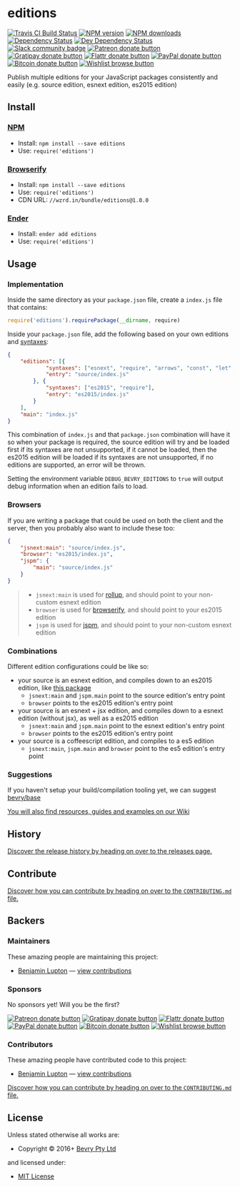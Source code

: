 <!-- TITLE/ -->

<h1>editions</h1>

<!-- /TITLE -->


<!-- BADGES/ -->

<span class="badge-travisci"><a href="http://travis-ci.org/bevry/editions" title="Check this project's build status on TravisCI"><img src="https://img.shields.io/travis/bevry/editions/master.svg" alt="Travis CI Build Status" /></a></span>
<span class="badge-npmversion"><a href="https://npmjs.org/package/editions" title="View this project on NPM"><img src="https://img.shields.io/npm/v/editions.svg" alt="NPM version" /></a></span>
<span class="badge-npmdownloads"><a href="https://npmjs.org/package/editions" title="View this project on NPM"><img src="https://img.shields.io/npm/dm/editions.svg" alt="NPM downloads" /></a></span>
<span class="badge-daviddm"><a href="https://david-dm.org/bevry/editions" title="View the status of this project's dependencies on DavidDM"><img src="https://img.shields.io/david/bevry/editions.svg" alt="Dependency Status" /></a></span>
<span class="badge-daviddmdev"><a href="https://david-dm.org/bevry/editions#info=devDependencies" title="View the status of this project's development dependencies on DavidDM"><img src="https://img.shields.io/david/dev/bevry/editions.svg" alt="Dev Dependency Status" /></a></span>
<br class="badge-separator" />
<span class="badge-slackin"><a href="https://slack.bevry.me" title="Join this project's slack community"><img src="https://slack.bevry.me/badge.svg" alt="Slack community badge" /></a></span>
<span class="badge-patreon"><a href="http://patreon.com/bevry" title="Donate to this project using Patreon"><img src="https://img.shields.io/badge/patreon-donate-yellow.svg" alt="Patreon donate button" /></a></span>
<span class="badge-gratipay"><a href="https://www.gratipay.com/bevry" title="Donate weekly to this project using Gratipay"><img src="https://img.shields.io/badge/gratipay-donate-yellow.svg" alt="Gratipay donate button" /></a></span>
<span class="badge-flattr"><a href="https://flattr.com/profile/balupton" title="Donate to this project using Flattr"><img src="https://img.shields.io/badge/flattr-donate-yellow.svg" alt="Flattr donate button" /></a></span>
<span class="badge-paypal"><a href="https://bevry.me/paypal" title="Donate to this project using Paypal"><img src="https://img.shields.io/badge/paypal-donate-yellow.svg" alt="PayPal donate button" /></a></span>
<span class="badge-bitcoin"><a href="https://bevry.me/bitcoin" title="Donate once-off to this project using Bitcoin"><img src="https://img.shields.io/badge/bitcoin-donate-yellow.svg" alt="Bitcoin donate button" /></a></span>
<span class="badge-wishlist"><a href="https://bevry.me/wishlist" title="Buy an item on our wishlist for us"><img src="https://img.shields.io/badge/wishlist-donate-yellow.svg" alt="Wishlist browse button" /></a></span>

<!-- /BADGES -->


<!-- DESCRIPTION/ -->

Publish multiple editions for your JavaScript packages consistently and easily (e.g. source edition, esnext edition, es2015 edition)

<!-- /DESCRIPTION -->


<!-- INSTALL/ -->

<h2>Install</h2>

<a href="https://npmjs.com" title="npm is a package manager for javascript"><h3>NPM</h3></a><ul>
<li>Install: <code>npm install --save editions</code></li>
<li>Use: <code>require('editions')</code></li></ul>

<a href="http://browserify.org" title="Browserify lets you require('modules') in the browser by bundling up all of your dependencies"><h3>Browserify</h3></a><ul>
<li>Install: <code>npm install --save editions</code></li>
<li>Use: <code>require('editions')</code></li>
<li>CDN URL: <code>//wzrd.in/bundle/editions@1.0.0</code></li></ul>

<a href="http://enderjs.com" title="Ender is a full featured package manager for your browser"><h3>Ender</h3></a><ul>
<li>Install: <code>ender add editions</code></li>
<li>Use: <code>require('editions')</code></li></ul>

<!-- /INSTALL -->


## Usage

### Implementation

Inside the same directory as your `package.json` file, create a `index.js` file that contains:

``` javascript
require('editions').requirePackage(__dirname, require)
```

Inside your `package.json` file, add the following based on your own editions and [syntaxes](https://github.com/bevry/editions/wiki/Syntaxes):

``` json
{
    "editions": [{
            "syntaxes": ["esnext", "require", "arrows", "const", "let", "destructuring", "flow type comments"],
            "entry": "source/index.js"
        }, {
            "syntaxes": ["es2015", "require"],
            "entry": "es2015/index.js"
        }
    ],
    "main": "index.js"
}
```

This combination of `index.js` and that `package.json` combination will have it so when your package is required, the source edition will try and be loaded first if its syntaxes are not unsupported, if it cannot be loaded, then the es2015 edition will be loaded if its syntaxes are not unsupported, if no editions are supported, an error will be thrown.

Setting the environment variable `DEBUG_BEVRY_EDITIONS` to `true` will output debug information when an edition fails to load.


### Browsers

If you are writing a package that could be used on both the client and the server, then you probably also want to include these too:

``` json
{
    "jsnext:main": "source/index.js",
    "browser": "es2015/index.js",
    "jspm": {
        "main": "source/index.js"
    }
}
```

> - `jsnext:main` is used for [rollup](http://rollupjs.org), and should point to your non-custom esnext edition
> - `browser` is used for [browserify](http://browserify.org), and should point to your es2015 edition
> - `jspm` is used for [jspm](http://jspm.io), and should point to your non-custom esnext edition


### Combinations

Different edition configurations could be like so:

- your source is an esnext edition, and compiles down to an es2015 edition, like [this package](https://github.com/bevry/editions)
  - `jsnext:main` and `jspm.main` point to the source edition's entry point
  - `browser` points to the es2015 edition's entry point
- your source is an esnext + jsx edition, and compiles down to a esnext edition (without jsx), as well as a es2015 edition
  - `jsnext:main` and `jspm.main` point to the esnext edition's entry point
  - `browser` points to the es2015 edition's entry point
- your source is a coffeescript edition, and compiles to a es5 edition
  - `jsnext:main`, `jspm.main` and `browser` point to the es5 edition's entry point


### Suggestions

If you haven't setup your build/compilation tooling yet, we can suggest [bevry/base](https://github.com/bevry/base)

[You will also find resources, guides and examples on our Wiki](https://github.com/bevry/editions/wiki)


<!-- HISTORY/ -->

<h2>History</h2>

<a href="https://github.com/bevry/editions/releases">Discover the release history by heading on over to the releases page.</a>

<!-- /HISTORY -->


<!-- CONTRIBUTE/ -->

<h2>Contribute</h2>

<a href="https://github.com/bevry/editions/blob/master/CONTRIBUTING.md#files">Discover how you can contribute by heading on over to the <code>CONTRIBUTING.md</code> file.</a>

<!-- /CONTRIBUTE -->


<!-- BACKERS/ -->

<h2>Backers</h2>

<h3>Maintainers</h3>

These amazing people are maintaining this project:

<ul><li><a href="https://balupton.com">Benjamin Lupton</a> — <a href="https://github.com/bevry/editions/commits?author=balupton" title="View the GitHub contributions of Benjamin Lupton on repository bevry/editions">view contributions</a></li></ul>

<h3>Sponsors</h3>

No sponsors yet! Will you be the first?

<span class="badge-patreon"><a href="http://patreon.com/bevry" title="Donate to this project using Patreon"><img src="https://img.shields.io/badge/patreon-donate-yellow.svg" alt="Patreon donate button" /></a></span>
<span class="badge-gratipay"><a href="https://www.gratipay.com/bevry" title="Donate weekly to this project using Gratipay"><img src="https://img.shields.io/badge/gratipay-donate-yellow.svg" alt="Gratipay donate button" /></a></span>
<span class="badge-flattr"><a href="https://flattr.com/profile/balupton" title="Donate to this project using Flattr"><img src="https://img.shields.io/badge/flattr-donate-yellow.svg" alt="Flattr donate button" /></a></span>
<span class="badge-paypal"><a href="https://bevry.me/paypal" title="Donate to this project using Paypal"><img src="https://img.shields.io/badge/paypal-donate-yellow.svg" alt="PayPal donate button" /></a></span>
<span class="badge-bitcoin"><a href="https://bevry.me/bitcoin" title="Donate once-off to this project using Bitcoin"><img src="https://img.shields.io/badge/bitcoin-donate-yellow.svg" alt="Bitcoin donate button" /></a></span>
<span class="badge-wishlist"><a href="https://bevry.me/wishlist" title="Buy an item on our wishlist for us"><img src="https://img.shields.io/badge/wishlist-donate-yellow.svg" alt="Wishlist browse button" /></a></span>

<h3>Contributors</h3>

These amazing people have contributed code to this project:

<ul><li><a href="https://balupton.com">Benjamin Lupton</a> — <a href="https://github.com/bevry/editions/commits?author=balupton" title="View the GitHub contributions of Benjamin Lupton on repository bevry/editions">view contributions</a></li></ul>

<a href="https://github.com/bevry/editions/blob/master/CONTRIBUTING.md#files">Discover how you can contribute by heading on over to the <code>CONTRIBUTING.md</code> file.</a>

<!-- /BACKERS -->


<!-- LICENSE/ -->

<h2>License</h2>

Unless stated otherwise all works are:

<ul><li>Copyright &copy; 2016+ <a href="http://bevry.me">Bevry Pty Ltd</a></li></ul>

and licensed under:

<ul><li><a href="http://spdx.org/licenses/MIT.html">MIT License</a></li></ul>

<!-- /LICENSE -->
